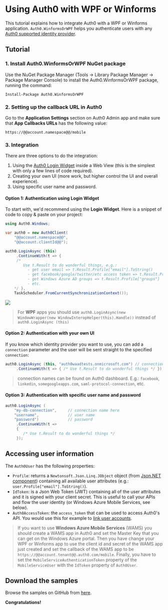 # Using Auth0 with WPF or Winforms

This tutorial explains how to integrate Auth0 with a WPF or Winforms application. `Auth0.WinformsOrWPF` helps you authenticate users with any [Auth0 supported identity provider](identityproviders).

## Tutorial

### 1. Install Auth0.WinformsOrWPF NuGet package

Use the NuGet Package Manager (Tools -> Library Package Manager -> Package Manager Console) to install the Auth0.WinformsOrWPF package, running the command:

<pre><code>Install-Package Auth0.WinformsOrWPF</pre></code>

### 2. Setting up the callback URL in Auth0

<div class="setup-callback">
<p>Go to the <b>Application Settings</b> section on Auth0 Admin app and make sure that <b>App Callbacks URLs</b> has the following value:</p>

<pre><code>https://@@account.namespace@@/mobile</pre></code>
</div>

### 3. Integration
There are three options to do the integration: 

1. Using the [Auth0 Login Widget](login-widget2) inside a Web View (this is the simplest with only a few lines of code required).
2. Creating your own UI (more work, but higher control the UI and overall experience).
3. Using specific user name and password.

#### Option 1: Authentication using Login Widget

To start with, we'd recommend using the __Login Widget__. Here is a snippet of code to copy & paste on your project: 

```csharp
using Auth0.Windows;

var auth0 = new Auth0Client(
	"@@account.namespace@@",
	"@@account.clientId@@");

auth0.LoginAsync (this)
	 .ContinueWith(t => { 
	 /* 
	    Use t.Result to do wonderful things, e.g.: 
	      - get user email => t.Result.Profile["email"].ToString()
	      - get facebook/google/twitter/etc access token => t.Result.Profile["identities"][0]["access_token"]
	      - get Windows Azure AD groups => t.Result.Profile["groups"]
	      - etc.
	*/ },
	TaskScheduler.FromCurrentSynchronizationContext());
```

![](img/wpf-winforms-step1.png)

> For __WPF__ apps you should use `auth0.LoginAsync(new WindowWrapper(new WindowInteropHelper(this).Handle))` instead of `auth0.LoginAsync (this)`

#### Option 2: Authentication with your own UI

If you know which identity provider you want to use, you can add a `connection` parameter and the user will be sent straight to the specified `connection`:

```csharp
auth0.LoginAsync (this, "auth0waadtests.onmicrosoft.com") // connection name here
	 .ContinueWith(t => { /* Use t.Result to do wonderful things */ });
```

> connection names can be found on Auth0 dashboard. E.g.: `facebook`, `linkedin`, `somegoogleapps.com`, `saml-protocol-connection`, etc.

#### Option 3: Authentication with specific user name and password

```csharp
auth0.LoginAsync (
	"my-db-connection", 	// connection name here
	"username", 			// user name
	"password")				// password
	 .ContinueWith(t => 
	 { 
	 	/* Use t.Result to do wonderful things */ 
 	 });
```

## Accessing user information

The `Auth0User` has the following properties:

* `Profile`: returns a `Newtonsoft.Json.Linq.JObject` object (from [Json.NET component](http://components.xamarin.com/view/json.net/)) containing all available user attributes (e.g.: `user.Profile["email"].ToString()`).
* `IdToken`: is a Json Web Token (JWT) containing all of the user attributes and it is signed with your client secret. This is useful to call your APIs and flow the user identity (or Windows Azure Mobile Services, see below).
* `Auth0AccessToken`: the `access_token` that can be used to access Auth0's API. You would use this for example to [link user accounts](link-accounts).

> If you want to use __Windows Azure Mobile Services__ (WAMS) you should create a WAMS app in Auth0 and set the Master Key that you can get on the Windows Azure portal. Then you have change your WPF or Winforms app to use the client id and secret of the WAMS app just created and set the callback of the WAMS app to be `https://@@account.tenant@@.auth0.com/mobile`. Finally, you have to set the `MobileServiceAuthenticationToken` property of the `MobileServiceUser` with the `IdToken` property of `Auth0User`.

## Download the samples

Browse the samples on GitHub from [here](https://github.com/auth0/auth0-winforms-wpf-sample).


**Congratulations!**
